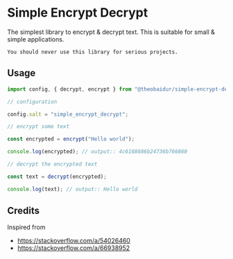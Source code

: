 # Simple Encrypt Decrypt

The simplest library to encrypt & decrypt text. This is suitable for small & simple applications.

`You should never use this library for serious projects.`

## Usage

```typescript
import config, { decrypt, encrypt } from "@theobaidur/simple-encrypt-decrypt";

// configuration

config.salt = "simple_encrypt_decrypt";

// encrypt some text

const encrypted = encrypt("Hello world");

console.log(encrypted); // output:: 4c6168686b24736b766860

// decrypt the encrypted text

const text = decrypt(encrypted);

console.log(text); // output:: Hello world

```

## Credits

Inspired from 
- https://stackoverflow.com/a/54026460
- https://stackoverflow.com/a/66938952